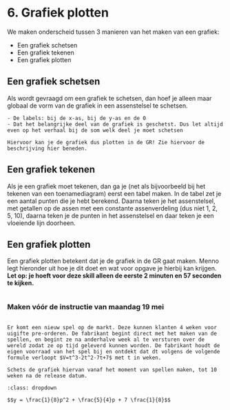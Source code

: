 # 6. Grafiek plotten

We maken onderscheid tussen 3 manieren van het maken van een grafiek:
- Een grafiek schetsen
- Een grafiek tekenen
- Een grafiek plotten

## Een grafiek schetsen
Als wordt gevraagd om een grafiek te schetsen, dan hoef je alleen maar globaal de vorm van de grafiek in een assenstelsel te schetsen.

```{warning} Waar letten we dan op?
- De labels: bij de x-as, bij de y-as en de 0
- Dat het belangrijke deel van de grafiek is geschetst. Dus let altijd even op het verhaal bij de som welk deel je moet schetsen
```

```{note} Hoe weet je de vorm van de grafiek?
Hiervoor kan je de grafiek dus plotten in de GR! Zie hiervoor de beschrijving hier beneden.
```

## Een grafiek tekenen
Als je een grafiek moet tekenen, dan ga je (net als bijvoorbeeld bij het tekenen van een toenamediagram) eerst een tabel maken. In de tabel zet je een aantal punten die je hebt berekend. 
Daarna teken je het assenstelsel, met getallen op de assen met een constante assenverdeling (dus niet 1, 2, 5, 10), daarna teken je de punten in het assenstelsel en daar teken je een vloeiende lijn doorheen.

## Een grafiek plotten
Een grafiek plotten betekent dat je de grafiek in de GR gaat maken. Menno legt hieronder uit hoe je dit doet en wat voor opgave je hierbij kan krijgen. <br />
**Let op: je hoeft voor deze skill alleen de eerste 2 minuten en 57 seconden te kijken.**

```{iframe} https://www.youtube.com/embed/YOTnnHZcswE?si=vntctiqlDUb9YGes
```

### Maken vóór de instructie van maandag 19 mei
```{exercise} Voorbereidingsopgave 6

Er komt een nieuw spel op de markt. Deze kunnen klanten 4 weken voor uigifte pre-orderen. De fabrikant begint direct met het maken van de spellen, en begint ze na anderhalve week al te versturen over de wereld zodat ze op tijd geleverd kunnen worden. De fabrikant houdt de eigen voorraad van het spel bij en ontdekt dat dt volgens de volgende formule verloopt $V=t^3-2t^2-7t+7$ met t in weken.

Schets de grafiek hiervan vanaf het moment van spellen maken, tot 10 weken na de release datum.

```

```{solution} Voorbereidingsopgave 6
:class: dropdown

$$y = \frac{1}{8}p^2 + \frac{5}{4}p + 7 \frac{1}{8}$$
```
